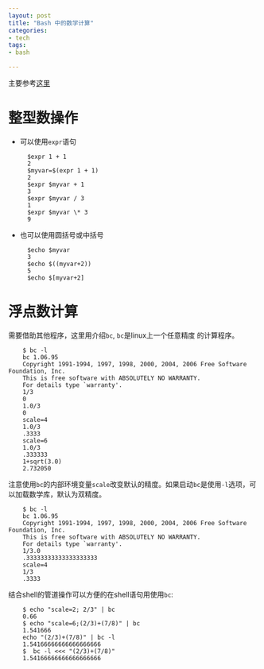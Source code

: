 ```yaml
---
layout: post
title: "Bash 中的数学计算"
categories:
- tech
tags:
- bash

---
```


主要参考[这里](https://www.shell-tips.com/2010/06/14/performing-math-calculation-in-bash/)

整型数操作
==========

* 可以使用`expr`语句

        $expr 1 + 1
        2
        $myvar=$(expr 1 + 1)
        2
        $expr $myvar + 1
        3
        $expr $myvar / 3
        1
        $expr $myvar \* 3
        9

* 也可以使用圆括号或中括号

        $echo $myvar
        3
        $echo $((myvar+2))
        5
        $echo $[myvar+2]
        

浮点数计算
=========
需要借助其他程序，这里用介绍`bc`, `bc`是linux上一个任意精度
的计算程序。

        $ bc -l
        bc 1.06.95
        Copyright 1991-1994, 1997, 1998, 2000, 2004, 2006 Free Software Foundation, Inc.
        This is free software with ABSOLUTELY NO WARRANTY.
        For details type `warranty'.
        1/3
        0
        1.0/3
        0
        scale=4
        1.0/3
        .3333
        scale=6
        1.0/3
        .333333
        1+sqrt(3.0)
        2.732050


注意使用`bc`的内部环境变量`scale`改变默认的精度。如果启动`bc`是使用`-l`选项，可以加载数学库，默认为双精度。

        $ bc -l
        bc 1.06.95
        Copyright 1991-1994, 1997, 1998, 2000, 2004, 2006 Free Software Foundation, Inc.
        This is free software with ABSOLUTELY NO WARRANTY.
        For details type `warranty'.
        1/3.0
        .33333333333333333333
        scale=4
        1/3
        .3333

结合shell的管道操作可以方便的在shell语句用使用`bc`:

        $ echo "scale=2; 2/3" | bc
        0.66
        $ echo "scale=6;(2/3)+(7/8)" | bc
        1.541666
        echo "(2/3)+(7/8)" | bc -l
        1.54166666666666666666
        $  bc -l <<< "(2/3)+(7/8)"
        1.54166666666666666666
